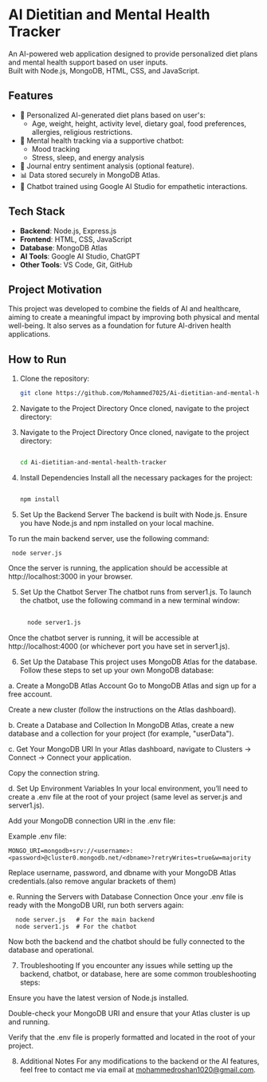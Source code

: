 # AI Dietitian and Mental Health Tracker

An AI-powered web application designed to provide personalized diet plans and mental health support based on user inputs.  
Built with Node.js, MongoDB, HTML, CSS, and JavaScript.

## Features

- 🥗 Personalized AI-generated diet plans based on user's:
  - Age, weight, height, activity level, dietary goal, food preferences, allergies, religious restrictions.
- 🧠 Mental health tracking via a supportive chatbot:
  - Mood tracking
  - Stress, sleep, and energy analysis
- 📝 Journal entry sentiment analysis (optional feature).
- 📊 Data stored securely in MongoDB Atlas.
- 💬 Chatbot trained using Google AI Studio for empathetic interactions.

## Tech Stack

- **Backend**: Node.js, Express.js
- **Frontend**: HTML, CSS, JavaScript
- **Database**: MongoDB Atlas
- **AI Tools**: Google AI Studio, ChatGPT
- **Other Tools**: VS Code, Git, GitHub

## Project Motivation

This project was developed to combine the fields of AI and healthcare, aiming to create a meaningful impact by improving both physical and mental well-being. It also serves as a foundation for future AI-driven health applications.

## How to Run

1. Clone the repository:
   ```bash
   git clone https://github.com/Mohammed7025/Ai-dietitian-and-mental-health-tracker.git
   
2. Navigate to the Project Directory
Once cloned, navigate to the project directory:

2. Navigate to the Project Directory
Once cloned, navigate to the project directory:

     ```bash
   
   cd Ai-dietitian-and-mental-health-tracker

3. Install Dependencies
Install all the necessary packages for the project:

    ```bash
   
   npm install
4. Set Up the Backend Server
The backend is built with Node.js. Ensure you have Node.js and npm installed on your local machine.

To run the main backend server, use the following command:

   
    
     node server.js
Once the server is running, the application should be accessible at http://localhost:3000 in your browser.

5. Set Up the Chatbot Server
The chatbot runs from server1.js. To launch the chatbot, use the following command in a new terminal window:

   ```bash
     
     node server1.js
Once the chatbot server is running, it will be accessible at http://localhost:4000 (or whichever port you have set in server1.js).

6. Set Up the Database
This project uses MongoDB Atlas for the database. Follow these steps to set up your own MongoDB database:

a. Create a MongoDB Atlas Account
Go to MongoDB Atlas and sign up for a free account.

Create a new cluster (follow the instructions on the Atlas dashboard).

b. Create a Database and Collection
In MongoDB Atlas, create a new database and a collection for your project (for example, "userData").

c. Get Your MongoDB URI
In your Atlas dashboard, navigate to Clusters → Connect → Connect your application.

Copy the connection string.

d. Set Up Environment Variables
In your local environment, you’ll need to create a .env file at the root of your project (same level as server.js and server1.js).

Add your MongoDB connection URI in the .env file:

Example .env file:

  
    
    MONGO_URI=mongodb+srv://<username>:<password>@cluster0.mongodb.net/<dbname>?retryWrites=true&w=majority
Replace username, password, and dbname with your MongoDB Atlas credentials.(also remove angular brackets of them)

e. Running the Servers with Database Connection
Once your .env file is ready with the MongoDB URI, run both servers again:

     
      node server.js   # For the main backend
      node server1.js  # For the chatbot
Now both the backend and the chatbot should be fully connected to the database and operational.

7. Troubleshooting
If you encounter any issues while setting up the backend, chatbot, or database, here are some common troubleshooting steps:

Ensure you have the latest version of Node.js installed.

Double-check your MongoDB URI and ensure that your Atlas cluster is up and running.

Verify that the .env file is properly formatted and located in the root of your project.

8. Additional Notes
For any modifications to the backend or the AI features, feel free to contact me via email at mohammedroshan1020@gmail.com.

        
